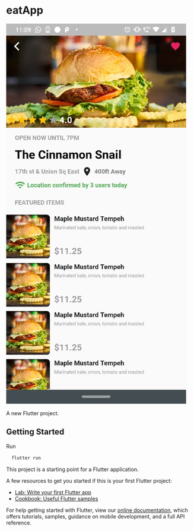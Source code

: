 # eatApp
  ![alt text](https://github.com/juanfer2/flutte-eat-app/blob/master/assets/images/screen.jpeg?raw=true)

A new Flutter project.

## Getting Started

Run
```bash
  flutter run
```

This project is a starting point for a Flutter application.

A few resources to get you started if this is your first Flutter project:

- [Lab: Write your first Flutter app](https://flutter.dev/docs/get-started/codelab)
- [Cookbook: Useful Flutter samples](https://flutter.dev/docs/cookbook)

For help getting started with Flutter, view our
[online documentation](https://flutter.dev/docs), which offers tutorials,
samples, guidance on mobile development, and a full API reference.
